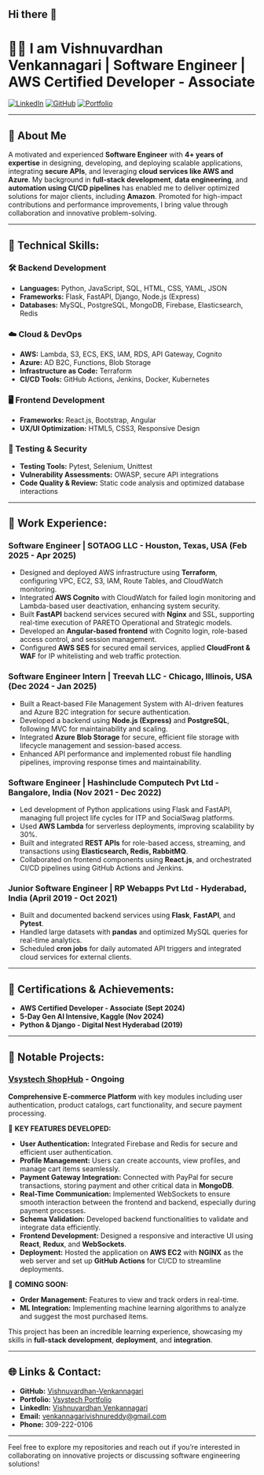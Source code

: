 ## Hi there 👋

# 👨‍💻 I am Vishnuvardhan Venkannagari | Software Engineer | AWS Certified Developer - Associate

[![LinkedIn](https://img.shields.io/badge/LinkedIn-blue)](https://www.linkedin.com/in/vishnuvardhan-venkannagari) [![GitHub](https://img.shields.io/badge/GitHub-black)](https://github.com/Vishnuvardhan-Venkannagari) [![Portfolio](https://img.shields.io/badge/Portfolio-green)](https://portfolio.vsystech.net/)  

---

## 💼 About Me
A motivated and experienced **Software Engineer** with **4+ years of expertise** in designing, developing, and deploying scalable applications, integrating **secure APIs**, and leveraging **cloud services like AWS and Azure**. My background in **full-stack development**, **data engineering**, and **automation using CI/CD pipelines** has enabled me to deliver optimized solutions for major clients, including **Amazon**. Promoted for high-impact contributions and performance improvements, I bring value through collaboration and innovative problem-solving.

---

## 🔧 Technical Skills:
### 🛠️ Backend Development
- **Languages:** Python, JavaScript, SQL, HTML, CSS, YAML, JSON  
- **Frameworks:** Flask, FastAPI, Django, Node.js (Express)  
- **Databases:** MySQL, PostgreSQL, MongoDB, Firebase, Elasticsearch, Redis  

### ☁️ Cloud & DevOps
- **AWS:** Lambda, S3, ECS, EKS, IAM, RDS, API Gateway, Cognito  
- **Azure:** AD B2C, Functions, Blob Storage  
- **Infrastructure as Code:** Terraform
- **CI/CD Tools:** GitHub Actions, Jenkins, Docker, Kubernetes  

### 🖥️ Frontend Development
- **Frameworks:** React.js, Bootstrap, Angular  
- **UX/UI Optimization:** HTML5, CSS3, Responsive Design  

### 🧪 Testing & Security
- **Testing Tools:** Pytest, Selenium, Unittest  
- **Vulnerability Assessments:** OWASP, secure API integrations  
- **Code Quality & Review:** Static code analysis and optimized database interactions
  
---
## 🏢 Work Experience:

### **Software Engineer** | SOTAOG LLC - Houston, Texas, USA (Feb 2025 - Apr 2025)  
- Designed and deployed AWS infrastructure using **Terraform**, configuring VPC, EC2, S3, IAM, Route Tables, and CloudWatch monitoring.
- Integrated **AWS Cognito** with CloudWatch for failed login monitoring and Lambda-based user deactivation, enhancing system security.
- Built **FastAPI** backend services secured with **Nginx** and SSL, supporting real-time execution of PARETO Operational and Strategic models.
- Developed an **Angular-based frontend** with Cognito login, role-based access control, and session management.
- Configured **AWS SES** for secured email services, applied **CloudFront & WAF** for IP whitelisting and web traffic protection.

### **Software Engineer Intern** | Treevah LLC - Chicago, Illinois, USA (Dec 2024 - Jan 2025)  
- Built a React-based File Management System with AI-driven features and Azure B2C integration for secure authentication.
- Developed a backend using **Node.js (Express)** and **PostgreSQL**, following MVC for maintainability and scaling.
- Integrated **Azure Blob Storage** for secure, efficient file storage with lifecycle management and session-based access.
- Enhanced API performance and implemented robust file handling pipelines, improving response times and maintainability.

### **Software Engineer** | Hashinclude Computech Pvt Ltd - Bangalore, India (Nov 2021 - Dec 2022)  
- Led development of Python applications using Flask and FastAPI, managing full project life cycles for ITP and SocialSwag platforms.
- Used **AWS Lambda** for serverless deployments, improving scalability by 30%.
- Built and integrated **REST APIs** for role-based access, streaming, and transactions using **Elasticsearch, Redis, RabbitMQ**.
- Collaborated on frontend components using **React.js**, and orchestrated CI/CD pipelines using GitHub Actions and Jenkins.

### **Junior Software Engineer** | RP Webapps Pvt Ltd - Hyderabad, India (April 2019 - Oct 2021)  
- Built and documented backend services using **Flask**, **FastAPI**, and **Pytest**.
- Handled large datasets with **pandas** and optimized MySQL queries for real-time analytics.
- Scheduled **cron jobs** for daily automated API triggers and integrated cloud services for external clients.

---

## 📜 Certifications & Achievements:
- **AWS Certified Developer - Associate (Sept 2024)**  
- **5-Day Gen AI Intensive, Kaggle (Nov 2024)**  
- **Python & Django - Digital Nest Hyderabad (2019)**  

---
## 🚀 Notable Projects:

### [Vsystech ShopHub](https://app.vsystech.net/) - Ongoing  
**Comprehensive E-commerce Platform** with key modules including user authentication, product catalogs, cart functionality, and secure payment processing.

🌟 **KEY FEATURES DEVELOPED:**
- **User Authentication:** Integrated Firebase and Redis for secure and efficient user authentication.  
- **Profile Management:** Users can create accounts, view profiles, and manage cart items seamlessly.  
- **Payment Gateway Integration:** Connected with PayPal for secure transactions, storing payment and other critical data in **MongoDB**.  
- **Real-Time Communication:** Implemented WebSockets to ensure smooth interaction between the frontend and backend, especially during payment processes.  
- **Schema Validation:** Developed backend functionalities to validate and integrate data efficiently.  
- **Frontend Development:** Designed a responsive and interactive UI using **React**, **Redux**, and **WebSockets**.  
- **Deployment:** Hosted the application on **AWS EC2** with **NGINX** as the web server and set up **GitHub Actions** for CI/CD to streamline deployments.

🚀 **COMING SOON:**
- **Order Management:** Features to view and track orders in real-time.  
- **ML Integration:** Implementing machine learning algorithms to analyze and suggest the most purchased items.  

This project has been an incredible learning experience, showcasing my skills in **full-stack development**, **deployment**, and **integration**.

---



## 🌐 Links & Contact:
- **GitHub:** [Vishnuvardhan-Venkannagari](https://github.com/Vishnuvardhan-Venkannagari)  
- **Portfolio:** [Vsystech Portfolio](https://portfolio.vsystech.net/)  
- **LinkedIn:** [Vishnuvardhan Venkannagari](https://www.linkedin.com/in/vishnuvardhan-venkannagari)  
- **Email:** venkannagarivishnureddy@gmail.com  
- **Phone:** 309-222-0106  

---

Feel free to explore my repositories and reach out if you’re interested in collaborating on innovative projects or discussing software engineering solutions!

